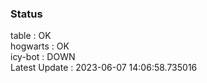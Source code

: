 ### Status


table : OK  
hogwarts : OK  
icy-bot : DOWN  
Latest Update : 2023-06-07 14:06:58.735016
